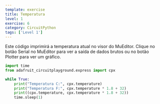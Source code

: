 ```yaml
---
template: exercise
title: Temperatura
level: 1
exercise: 6
category: CircuitPython
tags: ['Level 1']
---
```


Este código imprimirá a temperatura atual no visor do MuEditor. Clique no botão Serial no MuEditor para ver a saída de dados brutos ou no botão Plotter para ver um gráfico.

```python
import time
from adafruit_circuitplayground.express import cpx

while True:
    print("Temperatura C:", cpx.temperature)
    print("Temperatura F:", cpx.temperature * 1.8 + 32)
    print((cpx.temperature, cpx.temperature * 1.8 + 32))
    time.sleep(1)
```
